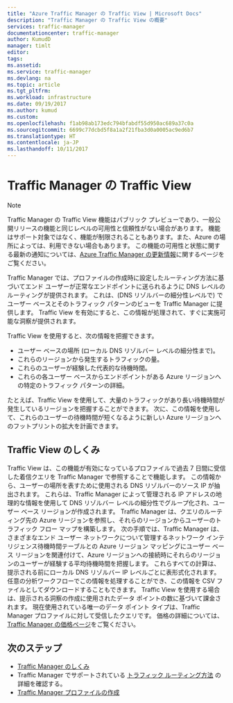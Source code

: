 ```yaml
---
title: "Azure Traffic Manager の Traffic View | Microsoft Docs"
description: "Traffic Manager の Traffic View の概要"
services: traffic-manager
documentationcenter: traffic-manager
author: KumudD
manager: timlt
editor: 
tags: 
ms.assetid: 
ms.service: traffic-manager
ms.devlang: na
ms.topic: article
ms.tgt_pltfrm: 
ms.workload: infrastructure
ms.date: 09/19/2017
ms.author: kumud
ms.custom: 
ms.openlocfilehash: f1ab98ab173edc794bfabdf55d950ac689a37c0a
ms.sourcegitcommit: 6699c77dcbd5f8a1a2f21fba3d0a0005ac9ed6b7
ms.translationtype: HT
ms.contentlocale: ja-JP
ms.lasthandoff: 10/11/2017
---
```

# <a name="traffic-manager-traffic-view"></a>Traffic Manager の Traffic View

>[!NOTE]
>Traffic Manager の Traffic View 機能はパブリック プレビューであり、一般公開リリースの機能と同じレベルの可用性と信頼性がない場合があります。 機能はサポート対象ではなく、機能が制限されることもあります。また、Azure の場所によっては、利用できない場合もあります。 この機能の可用性と状態に関する最新の通知については、[Azure Traffic Manager の更新情報](https://azure.microsoft.com/updates/?product=traffic-manager)に関するページをご覧ください。

Traffic Manager では、プロファイルの作成時に設定したルーティング方法に基づいてエンド ユーザーが正常なエンドポイントに送られるように DNS レベルのルーティングが提供されます。 これは、(DNS リゾルバーの細分性レベルで) でユーザー ベースとそのトラフィック パターンのビューを Traffic Manager に提供します。 Traffic View を有効にすると、この情報が処理されて、すぐに実施可能な洞察が提供されます。 

Traffic View を使用すると、次の情報を把握できます。
- ユーザー ベースの場所 (ローカル DNS リゾルバー レベルの細分性まで)。
- これらのリージョンから発生するトラフィックの量。
- これらのユーザーが経験した代表的な待機時間。
- これらの各ユーザー ベースからエンドポイントがある Azure リージョンへの特定のトラフィック パターンの詳細。 

たとえば、Traffic View を使用して、大量のトラフィックがあり長い待機時間が発生しているリージョンを把握することができます。 次に、この情報を使用して、これらのユーザーの待機時間が短くなるように新しい Azure リージョンへのフットプリントの拡大を計画できます。

## <a name="how-traffic-view-works"></a>Traffic View のしくみ

Traffic View は、この機能が有効になっているプロファイルで過去 7 日間に受信した着信クエリを Traffic Manager で参照することで機能します。 この情報から、ユーザーの場所を表すために使用される DNS リゾルバーのソース IP が抽出されます。 これらは、Traffic Manager によって管理される IP アドレスの地理的な情報を使用して DNS リゾルバー レベルの細分性でグループ化され、ユーザー ベース リージョンが作成されます。 Traffic Manager は、クエリのルーティング先の Azure リージョンを参照し、それらのリージョンからユーザーのトラフィック フロー マップを構築します。
次の手順では、Traffic Manager は、さまざまなエンド ユーザー ネットワークについて管理するネットワーク インテリジェンス待機時間テーブルとの Azure リージョン マッピングにユーザー ベース リージョンを関連付けて、Azure リージョンへの接続時にそれらのリージョンのユーザーが経験する平均待機時間を把握します。 これらすべての計算は、提示される前にローカル DNS リゾルバー IP レベルごとに表形式化されます。 任意の分析ワークフローでこの情報を処理することができ、この情報を CSV ファイルとしてダウンロードすることもできます。
Traffic View を使用する場合は、提示される洞察の作成に使用されたデータ ポイントの数に基づいて課金されます。 現在使用されている唯一のデータ ポイント タイプは、Traffic Manager プロファイルに対して受信したクエリです。 価格の詳細については、[Traffic Manager の価格ページ](https://azure.microsoft.com/pricing/details/traffic-manager/)をご覧ください。


## <a name="next-steps"></a>次のステップ

- [Traffic Manager のしくみ](traffic-manager-overview.md)
- Traffic Manager でサポートされている [トラフィック ルーティング方法](traffic-manager-routing-methods.md) の詳細を確認する。
- [Traffic Manager プロファイルの作成](traffic-manager-create-profile.md)

